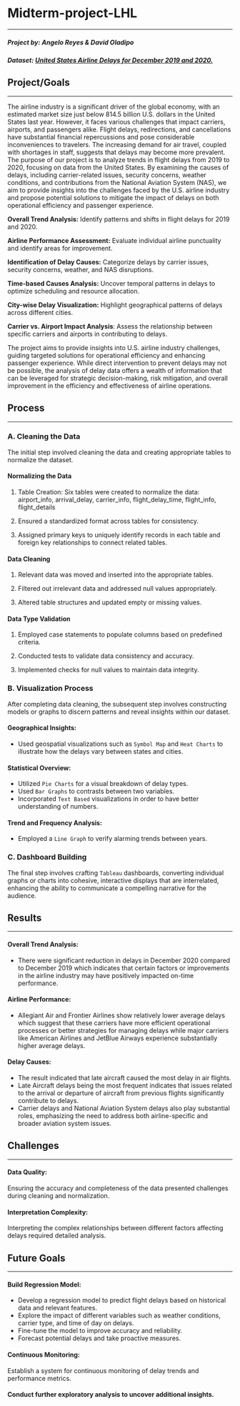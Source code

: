 # Midterm-project-LHL
___

##### Project by: Angelo Reyes & David Oladipo 

##### Dataset: [United States Airline Delays for December 2019 and 2020.](https://www.openintro.org/data/csv/airline_delay.csv)

## Project/Goals
___

The airline industry is a significant driver of the global economy, with an estimated market size just below 814.5 billion U.S. dollars in the United States last year. However, it faces various challenges that impact carriers, airports, and passengers alike. Flight delays, redirections, and cancellations have substantial financial repercussions and pose considerable inconveniences to travelers. The increasing demand for air travel, coupled with shortages in staff, suggests that delays may become more prevalent. The purpose of our project is to analyze trends in flight delays from 2019 to 2020, focusing on data from the United States. By examining the causes of delays, including carrier-related issues, security concerns, weather conditions, and contributions from the National Aviation System (NAS), we aim to provide insights into the challenges faced by the U.S. airline industry and propose potential solutions to mitigate the impact of delays on both operational efficiency and passenger experience.

**Overall Trend Analysis:** Identify patterns and shifts in flight delays for 2019 and 2020.

**Airline Performance Assessment:** Evaluate individual airline punctuality and identify areas for improvement.

**Identification of Delay Causes:** Categorize delays by carrier issues, security concerns, weather, and NAS disruptions.

**Time-based Causes Analysis:** Uncover temporal patterns in delays to optimize scheduling and resource allocation.

**City-wise Delay Visualization:** Highlight geographical patterns of delays across different cities.

**Carrier vs. Airport Impact Analysis**: Assess the relationship between specific carriers and airports in contributing to delays.

The project aims to provide insights into U.S. airline industry challenges, guiding targeted solutions for operational efficiency and enhancing passenger experience. While direct intervention to prevent delays may not be possible, the analysis of delay data offers a wealth of information that can be leveraged for strategic decision-making, risk mitigation, and overall improvement in the efficiency and effectiveness of airline operations.

## Process
___

### A. Cleaning the Data
The initial step involved cleaning the data and creating appropriate tables to normalize the dataset.

#### Normalizing the Data
1. Table Creation:
   Six tables were created to normalize the data:
   airport_info, arrival_delay, carrier_info, flight_delay_time, flight_info, flight_details

2. Ensured a standardized format across tables for consistency.

3. Assigned primary keys to uniquely identify records in each table and  foreign key relationships to connect related tables.
   
#### Data Cleaning
1. Relevant data was moved and inserted into the appropriate tables.
   
2. Filtered out irrelevant data and addressed null values appropriately.
   
3. Altered table structures and updated empty or missing values.
   
#### Data Type Validation
1. Employed case statements to populate columns based on predefined criteria.
   
2. Conducted tests to validate data consistency and accuracy.
   
3. Implemented checks for null values to maintain data integrity.

### B. Visualization Process

After completing data cleaning, the subsequent step involves constructing models or graphs to discern patterns and reveal insights within our dataset.

#### Geographical Insights:
+ Used geospatial visualizations such as ```Symbol Map``` and ```Heat Charts``` to illustrate how the delays vary between states and cities.

#### Statistical Overview:
+ Utilized ```Pie Charts``` for a visual breakdown of delay types.
+ Used ```Bar Graphs``` to contrasts between two variables.
+ Incorporated ```Text Based``` visualizations in order to have better understanding of numbers.

#### Trend and Frequency Analysis:
+ Employed a ```Line Graph``` to verify alarming trends between years.

### C. Dashboard Building

The final step involves crafting ```Tableau``` dashboards, converting individual graphs or charts into cohesive, interactive displays that are interrelated, enhancing the ability to communicate a compelling narrative for the audience.

  

## Results
___
#### Overall Trend Analysis:
- There were significant reduction in delays in December 2020 compared to December 2019 which indicates that certain factors or improvements in the airline industry may have positively impacted on-time performance.
#### Airline Performance:
- Allegiant Air and Frontier Airlines show relatively lower average delays which suggest that these carriers have more efficient operational processes or better strategies for managing delays while major carriers like American Airlines and JetBlue Airways experience substantially higher average delays.
#### Delay Causes:
- The result indicated that late aircraft caused the most delay in air flights.
- Late Aircraft delays being the most frequent indicates that issues related to the arrival or departure of aircraft from previous flights significantly contribute to delays.
- Carrier delays and National Aviation System delays also play substantial roles, emphasizing the need to address both airline-specific and broader aviation system issues.


## Challenges
___
#### Data Quality:
Ensuring the accuracy and completeness of the data presented challenges during cleaning and normalization.

#### Interpretation Complexity:
Interpreting the complex relationships between different factors affecting delays required detailed analysis.

## Future Goals
___
#### Build Regression Model:
- Develop a regression model to predict flight delays based on historical data and relevant features.
- Explore the impact of different variables such as weather conditions, carrier type, and time of day on delays.
- Fine-tune the model to improve accuracy and reliability.
- Forecast potential delays and take proactive measures.

#### Continuous Monitoring:
Establish a system for continuous monitoring of delay trends and performance metrics.

#### Conduct further exploratory analysis to uncover additional insights.
